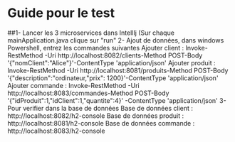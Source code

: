# Guide pour le test
##1- Lancer les 3 microservices dans IntellIj (Sur chaque mainApplication.java clique sur "run"
2- Ajout de données, dans windows Powershell, entrez les commandes suivantes
    Ajouter client  :   Invoke-RestMethod -Uri http://localhost:8082/clients-Method POST-Body '{"nomClient":"Alice"}'-ContentType 'application/json'
    Ajouter produit : Invoke-RestMethod -Uri http://localhost:8081/produits-Method POST-Body '{"description":"ordinateur,"prix": 1200}'-ContentType 'application/json'
    Ajouter commande : Invoke-RestMethod -Uri http://localhost:8083/commandes-Method POST-Body '{"idProduit":1,"idClient":1,"quantite":4}' -ContentType 'application/json'
3- Pour verifier dans la base de données 
    Base de données client : http://localhost:8082/h2-console
    Base de données produit : http://localhost:8081/h2-console
    Base de données commande : http://localhost:8083/h2-console
    
